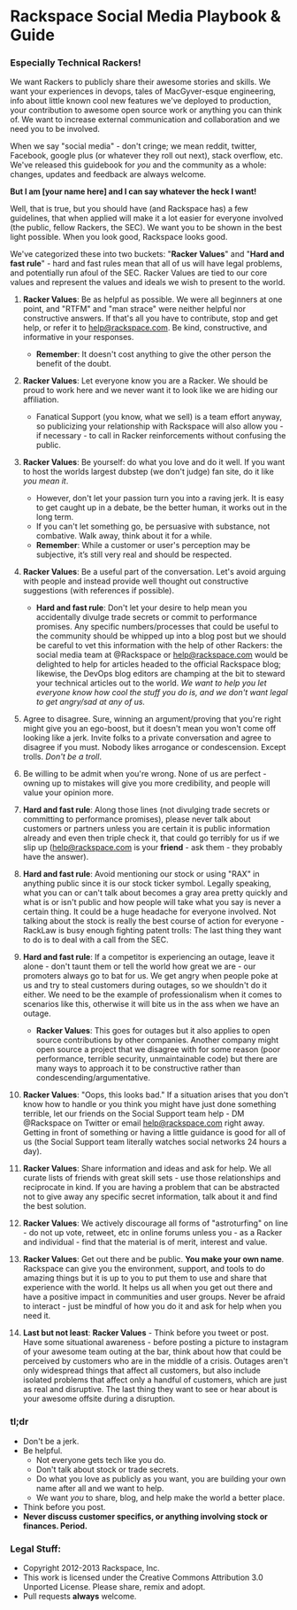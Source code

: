 # Rackspace Social Media Playbook & Guide
### Especially Technical Rackers!


We want Rackers to publicly share their awesome stories and skills. We want your experiences in devops, tales of MacGyver-esque engineering, info about little known cool new features we've deployed to production, your contribution to awesome open source work or anything you can think of. We want to increase external communication and collaboration and we need you to be involved.

When we say "social media" - don't cringe; we mean reddit, twitter, Facebook, google plus (or whatever they roll out next), stack overflow, etc. We've released this guidebook for *you* and the community as a whole: changes, updates and feedback are always welcome.

**But I am [your name here] and I can say whatever the heck I want!**

Well, that is true, but you should have (and Rackspace has) a few guidelines, that when applied will make it a lot easier for everyone involved (the public, fellow Rackers, the SEC). We want you to be shown in the best light possible. When you look good, Rackspace looks good.

We've categorized these into two buckets: "**Racker Values**" and "**Hard and fast rule**" - hard and fast rules mean that all of us will have legal problems, and potentially run afoul of the SEC. Racker Values are tied to our core values and represent the values and ideals we wish to present to the world.

1. **Racker Values**: Be as helpful as possible. We were all beginners at one point, and "RTFM" and "man strace" were neither helpful nor constructive answers. If that's all you have to contribute, stop and get help, or refer it to help@rackspace.com. Be kind, constructive, and informative in your responses. 
    * **Remember**: It doesn't cost anything to give the other person the benefit of the doubt.

2. **Racker Values**: Let everyone know you are a Racker. We should be proud to work here and we never want it to look like we are hiding our affiliation.
    * Fanatical Support (you know, what we sell) is a team effort anyway, so publicizing your relationship with Rackspace will also allow you - if necessary - to call in Racker reinforcements without confusing the public.

3. **Racker Values**: Be yourself: do what you love and do it well. If you want to host the worlds largest dubstep (we don't judge) fan site, do it like *you mean it*.
    * However, don't let your passion turn you into a raving jerk. It is easy to get caught up in a debate, be the better human, it works out in the long term.
    * If you can't let something go, be persuasive with substance, not combative. Walk away, think about it for a while.
    * **Remember**: While a customer or user's perception may be subjective, it’s still very real and should be respected.

4. **Racker Values**: Be a useful part of the conversation. Let's avoid arguing with people and instead provide well thought out constructive suggestions (with references if possible).
    * **Hard and fast rule**: Don't let your desire to help mean you accidentally divulge trade secrets or commit to performance promises. Any specific numbers/processes that could be useful to the community should be whipped up into a blog post but we should be careful to vet this information with the help of other Rackers: the social media team at @Rackspace or help@rackspace.com would be delighted to help for articles headed to the official Rackspace blog; likewise, the DevOps blog editors are champing at the bit to steward your technical articles out to the world.  *We want to help you let everyone know how cool the stuff you do is, and we don't want legal to get angry/sad at any of us.*
    
5. Agree to disagree. Sure, winning an argument/proving that you're right might give you an ego-boost, but it doesn't mean you won't come off looking like a jerk. Invite folks to a private conversation and agree to disagree if you must. Nobody likes arrogance or condescension. Except trolls. *Don't be a troll*.

6. Be willing to be admit when you're wrong. None of us are perfect - owning up to mistakes will give you more credibility, and people will value your opinion more.

7. **Hard and fast rule**: Along those lines (not divulging trade secrets or committing to performance promises), please never talk about customers or partners unless you are certain it is public information already and even then triple check it, that could go terribly for us if we slip up (help@rackspace.com is your **friend** - ask them - they probably have the answer).

8. **Hard and fast rule**: Avoid mentioning our stock or using "RAX" in anything public since it is our stock ticker symbol. Legally speaking, what you can or can't talk about becomes a gray area pretty quickly and what is or isn't public and how people will take what you say is never a certain thing. It could be a huge headache for everyone involved. Not talking about the stock is really the best course of action for everyone - RackLaw is busy enough fighting patent trolls: The last thing they want to do is to deal with a call from the SEC.

9. **Hard and fast rule**: If a competitor is experiencing an outage, leave it alone - don't taunt them or tell the world how great we are - our promoters always go to bat for us. We get angry when people poke at us and try to steal customers during outages, so we shouldn't do it either. We need to be the example of professionalism when it comes to scenarios like this, otherwise it will bite us in the ass when we have an outage.
    * **Racker Values**: This goes for outages but it also applies to open source contributions by other companies.  Another company might open source a project that we disagree with for some reason (poor performance, terrible security, unmaintainable code) but there are many ways to approach it to be constructive rather than condescending/argumentative.

10. **Racker Values**: "Oops, this looks bad." If a situation arises that you don't know how to handle or you think you might have just done something terrible, let our friends on the Social Support team help - DM @Rackspace on Twitter or email help@rackspace.com right away. Getting in front of something or having a little guidance is good for all of us (the Social Support team literally watches social networks 24 hours a day).

11. **Racker Values**: Share information and ideas and ask for help. We all curate lists of friends with great skill sets - use those relationships and reciprocate in kind. If you are having a problem that can be abstracted not to give away any specific secret information, talk about it and find the best solution.

12. **Racker Values**: We actively discourage all forms of "astroturfing" on line - do not up vote, retweet, etc in online forums unless you - as a Racker and individual - find that the material is of merit, interest and value.

13. **Racker Values**: Get out there and be public. **You make your own name**. Rackspace can give you the environment, support, and tools to do amazing things but it is up to you to put them to use and share that experience with the world. It helps us all when you get out there and have a positive impact in communities and user groups. Never be afraid to interact - just be mindful of how you do it and ask for help when you need it.

14. **Last but not least**: **Racker Values** - Think before you tweet or post. Have some situational awareness - before posting a picture to instagram of your awesome team outing at the bar, think about how that could be perceived by customers who are in the middle of a crisis. Outages aren't only widespread things that affect all customers, but also include isolated problems that affect only a handful of customers, which are just as real and disruptive. The last thing they want to see or hear about is your awesome offsite during a disruption.
 
### tl;dr
* Don't be a jerk. 
* Be helpful.
  * Not everyone gets tech like you do.
  * Don't talk about stock or trade secrets. 
  * Do what you love as publicly as you want, you are building your own name after all and we want to help. 
  * We want *you* to share, blog, and help make the world a better place.
* Think before you post.
* **Never discuss customer specifics, or anything involving stock or finances. Period.**



### Legal Stuff:

* Copyright 2012-2013 Rackspace, Inc.
* This work is licensed under the Creative Commons Attribution 3.0 Unported License. Please share, remix and adopt.
* Pull requests **always** welcome.

